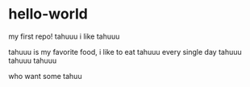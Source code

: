 # hello-world
my first repo! tahuuu
i like tahuuu 

tahuuu is my favorite food, i like to eat tahuuu every single day
tahuuu tahuuu tahuuu

who want some tahuu
